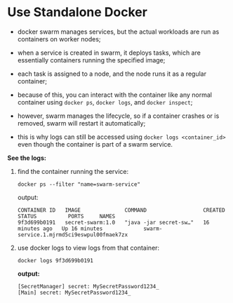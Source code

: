 # Use Standalone Docker

- docker swarm manages services, but the actual workloads are run as containers on worker nodes;
- when a service is created in swarm, it deploys tasks, which are essentially containers running the specified image;
- each task is assigned to a node, and the node runs it as a regular container;


- because of this, you can interact with the container like any normal container using `docker ps`, `docker logs`, and `docker inspect`;
- however, swarm manages the lifecycle, so if a container crashes or is removed, swarm will restart it automatically;
- this is why logs can still be accessed using `docker logs <container_id>` even though the container is part of a swarm service.

**See the logs:**

1. find the container running the service:

    ```commandline
    docker ps --filter "name=swarm-service"
    ```
   
    output:

    ```commandline
    CONTAINER ID   IMAGE              COMMAND                  CREATED          STATUS          PORTS     NAMES
    9f3d699b0191   secret-swarm:1.0   "java -jar secret-sw…"   16 minutes ago   Up 16 minutes             swarm-service.1.mjrmd5ci9eswpul00fmaek7zx
    ```

2. use docker logs to view logs from that container:

    ```commandline
    docker logs 9f3d699b0191
    ```

    **output:**

    ```commandline
    [SecretManager] secret: MySecretPassword1234_
    [Main] secret: MySecretPassword1234_
    ```
